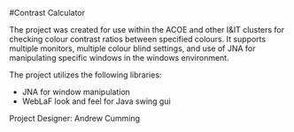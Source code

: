 #Contrast Calculator

The project was created for use within the ACOE and other I&IT clusters for checking colour contrast ratios between specified colours. It supports multiple monitors, multiple colour blind settings, and use of JNA for manipulating specific windows in the windows environment.

The project utilizes the following libraries:

* JNA for window manipulation
* WebLaF look and feel for Java swing gui

Project Designer: Andrew Cumming